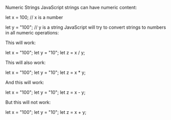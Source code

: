 Numeric Strings
JavaScript strings can have numeric content:

let x = 100;         // x is a number

let y = "100";       // y is a string
JavaScript will try to convert strings to numbers in all numeric operations:

This will work:

let x = "100";
let y = "10";
let z = x / y;

This will also work:

let x = "100";
let y = "10";
let z = x * y;

And this will work:

let x = "100";
let y = "10";
let z = x - y;

But this will not work:

let x = "100";
let y = "10";
let z = x + y;

